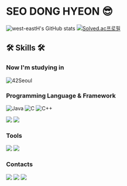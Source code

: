 # SEO DONG HYEON 😎

![west-eastH's GitHub stats](https://github-readme-stats.vercel.app/api?username=west-eastH&show_icons=true&theme=radical)
[![Solved.ac프로필](http://mazassumnida.wtf/api/v2/generate_badge?boj=west_east)](https://solved.ac/west_east)

## 🛠 Skills 🛠
### Now I'm studying in
![42Seoul](https://img.shields.io/badge/Seoul-000000?style=flat&logo=42&logoColor=ffffff)

###  Programming Language & Framework
![Java](https://img.shields.io/badge/java-007396?style=flat&logo=java&logoColor=white)
![C](https://img.shields.io/badge/C-A8B9CC?style=flat&logo=c&logoColor=white)
![C++](https://img.shields.io/badge/C++-00599C?style=flat&logo=c++&logoColor=white)

![](https://img.shields.io/badge/spring-6DB33F?style=flat&logo=spring&logoColor=white) 
![](https://img.shields.io/badge/springboot-6DB33F?style=flat&logo=springboot&logoColor=white)
###  Tools
![](https://img.shields.io/badge/git-F05032?style=flat&logo=git&logoColor=white) 
![](https://img.shields.io/badge/github-181717?style=flat&logo=github&logoColor=white) 

### Contacts
  <a href="https://velog.io/@west_east"><img src="https://img.shields.io/badge/Tech%20Blog-11B48A?style=flat-square&logo=Vimeo&logoColor=white&link=https://velog.io/@west_east"/></a>
  <a href="https://www.instagram.com/west_east.h/"><img src="https://img.shields.io/badge/Instagram-E4405F?style=flat-square&logo=Instagram&logoColor=white&link=https://www.instagram.com/west_east.h/"/></a>
  <a href="mailto:west.east1832@gmail.com"><img src="https://img.shields.io/badge/Gmail-d14836?style=flat-square&logo=Gmail&logoColor=white&link=west.east1832@gmail.com"/></a>
